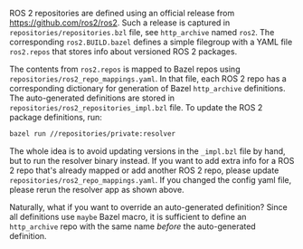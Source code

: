 ROS 2 repositories are defined using an official release from https://github.com/ros2/ros2.
Such a release is captured in `repositories/repositories.bzl` file,
see `http_archive` named `ros2`.
The corresponding `ros2.BUILD.bazel` defines a simple filegroup with a YAML
file `ros2.repos` that stores info about versioned ROS 2 packages.

The contents from `ros2.repos` is mapped to Bazel repos using
`repositories/ros2_repo_mappings.yaml`. In that file, each ROS 2 repo has
a corresponding dictionary for generation of Bazel `http_archive` definitions.
The auto-generated definitions are stored in `repositories/ros2_repositories_impl.bzl` file.
To update the ROS 2 package definitions, run:

```bash
bazel run //repositories/private:resolver
```

The whole idea is to avoid updating versions in the `_impl.bzl` file by hand, but
to run the resolver binary instead. If you want to add extra info
for a ROS 2 repo that's already mapped or add another ROS 2 repo,
please update `repositories/ros2_repo_mappings.yaml`. If you changed the config
yaml file, please rerun the resolver app as shown above.

Naturally, what if you want to override an auto-generated definition?
Since all definitions use `maybe` Bazel macro, it is sufficient to define an
`http_archive` repo with the same name _before_ the auto-generated definition.
